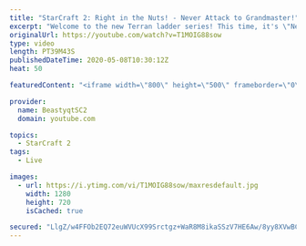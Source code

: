 ```yaml
---
title: "StarCraft 2: Right in the Nuts! - Never Attack to Grandmaster!"
excerpt: "Welcome to the new Terran ladder series! This time, it's \"Never Attack to Grandmaster!\" In this challenge, I play as Terran on the EU ladder, and in every game I'm not allowed to attack with any units except for using Ghosts. I'm allowed to make any army units for defending, as long as I don't attack"
originalUrl: https://youtube.com/watch?v=T1MOIG88sow
type: video
length: PT39M43S
publishedDateTime: 2020-05-08T10:30:12Z
heat: 50

featuredContent: "<iframe width=\"800\" height=\"500\" frameborder=\"0\" src=\"https://www.youtube.com/embed/T1MOIG88sow\" allow=\"accelerometer; autoplay; encrypted-media; gyroscope; picture-in-picture\" allowfullscreen></iframe>"

provider:
  name: BeastyqtSC2
  domain: youtube.com

topics:
  - StarCraft 2
tags:
  - Live

images:
  - url: https://i.ytimg.com/vi/T1MOIG88sow/maxresdefault.jpg
    width: 1280
    height: 720
    isCached: true

secured: "LlgZ/w4FFOb2EQ72euWVUcX99Srctgz+WaR8M8ikaSSzV7HE6Aw/8yy8XVwBCvVtl2rRwZjSCnuJYTPPICoGIqPwzD1L1HFANVsF1AF6Rod6uo0oBh6PfAgP6PlZP6y3N9wVjzpOvzQwced3rdoyFTTr33aXOZbhUfd69CCNoj3qgrmePKGg1WMGpwU/RMetsukFMAy9LkOZnW6Q9QLhsgyeKQ4ksfh7jbKgCURyk1r1oFpK6W7a9j9JWcqYDxXXoigHNLunvv2n2zG1ej8vG6j9vjhvuyYmJrCug7+c+HudOz2EyDdbKIonWiQPfwxBwK0MrU7Gm58G1MsL/ShTEEK2nsYtPTvNP2jgbq7eE6e1yG/dOnLBvmvcYrIye1MLVjhfeT4/gmSFnUBoBLVR3N2oV65DmHvGGp7VbQYHfgc=;LnZLdSYFnwjzuimV+vsrJQ=="
---
```


